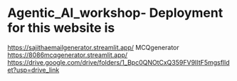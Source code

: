 # Agentic_AI_workshop- Deployment for this website is 
https://sajithaemailgenerator.streamlit.app/
MCQgenerator
https://8086mcqgenerator.streamlit.app/
https://drive.google.com/drive/folders/1_Bpc0QNOtCxQ359FV9IItF5mgsflldet?usp=drive_link
